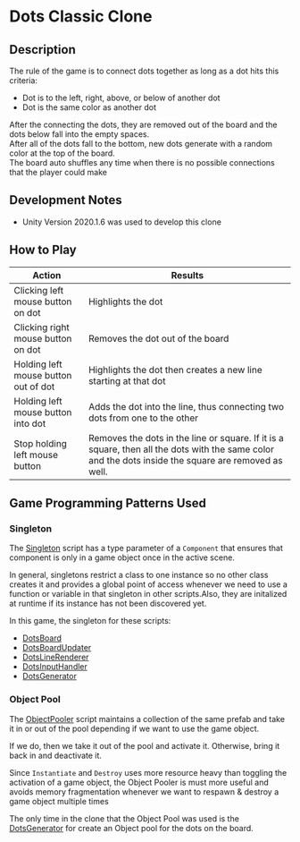 # Dots Classic Clone

## Description

The rule of the game is to connect dots together as long as a dot hits this criteria:
 - Dot is to the left, right, above, or below of another dot
 - Dot is the same color as another dot

After the connecting the dots, they are removed out of the board and the dots below fall into the empty spaces. \
After all of the dots fall to the bottom, new dots generate with a random color at the top of the board. \
The board auto shuffles any time when there is no possible connections that the player could make

## Development Notes
 - Unity Version 2020.1.6 was used to develop this clone

## How to Play
| Action  | Results |
| ---------------- | ------------- |
| Clicking left mouse button on dot    | Highlights the dot  |
| Clicking right mouse button on dot   | Removes the dot out of the board  |
| Holding left mouse button out of dot | Highlights the dot then creates a new line starting at that dot  |
| Holding left mouse button into dot   | Adds the dot into the line, thus connecting two dots from one to the other  |
| Stop holding left mouse button       | Removes the dots in the line or square. If it is a square, then all the dots with the same color and the dots inside the square are removed as well. |

## Game Programming Patterns Used
### Singleton
The [Singleton](https://github.com/dots-jalen-jackson/dots-clone/blob/main/Assets/Scripts/Global/Singleton.cs) script has a type parameter of a ``Component`` that ensures that component is only in a game object once in the active scene.

In general, singletons restrict a class to one instance so no other class creates it and provides a global point of access whenever we need to use a function or variable in that singleton in other scripts.Also, they are initalized at runtime if its instance has not been discovered yet.

In this game, the singleton for these scripts:
 - [DotsBoard](https://github.com/dots-jalen-jackson/dots-clone/blob/main/Assets/Scripts/Dots/DotsBoard.cs)
 - [DotsBoardUpdater](https://github.com/dots-jalen-jackson/dots-clone/blob/main/Assets/Scripts/Dots/DotsBoardUpdater.cs)
 - [DotsLineRenderer](https://github.com/dots-jalen-jackson/dots-clone/blob/main/Assets/Scripts/Dots/DotsLineRenderer.cs)
 - [DotsInputHandler](https://github.com/dots-jalen-jackson/dots-clone/blob/main/Assets/Scripts/Dots/DotsInputHandler.cs)
 - [DotsGenerator](https://github.com/dots-jalen-jackson/dots-clone/blob/main/Assets/Scripts/Dots/DotsBoard.cs)

### Object Pool

The [ObjectPooler](https://github.com/dots-jalen-jackson/dots-clone/blob/main/Assets/Scripts/Global/ObjectPooler.cs) script maintains a collection of the same prefab and take it in or out of the pool depending if we want to use the game object.

If we do, then we take it out of the pool and activate it. Otherwise, bring it back in and deactivate it.

Since ``Instantiate`` and ``Destroy`` uses more resource heavy than toggling the activation of a game object, the Object Pooler is must more useful and avoids memory fragmentation whenever we want to respawn & destroy a game object multiple times

The only time in the clone that the Object Pool was used is the [DotsGenerator](https://github.com/dots-jalen-jackson/dots-clone/blob/main/Assets/Scripts/Dots/DotsBoard.cs) for create an Object pool for the dots on the board.